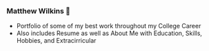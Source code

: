 ### Matthew Wilkins 👋
* Portfolio of some of my best work throughout my College Career
* Also includes Resume as well as About Me with Education, Skills, Hobbies, and Extracirricular  
